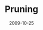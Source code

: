 ---
layout: message
category: message
series: "The Garden"
title: "Pruning"
date: 2009-10-25
audio-description: "Sometimes God will \"prune\" things out of our life - even good things - so that we can bear more fruit over the long-term."
audio: "http://s3.amazonaws.com/crossroadsaudiomessages/Garden3.mp3"
audio-title: "Pruning"
audio-duration: "43&#58;01"
video-description: "Sometimes God will \"prune\" things out of our life - even good things - so that we can bear more fruit over the long-term."
video-title: "Pruning"
video: "https://s3.amazonaws.com/crossroadsvideomessages/Garden3.mp4"
video-poster: "https://www.crossroads.net/uploadedfiles/Garden3-still.jpg"
program-description: ""
program: "http://www.crossroads.net/players/media/hq/10_24-25_09Program.pdf"
program-title: "Pruning (Program)"
notes-description: " "
notes: "http://www.crossroads.net/players/media/hq/SN_10_24-25_09.pdf "
notes-title: "Pruning (Study Notes)"
---